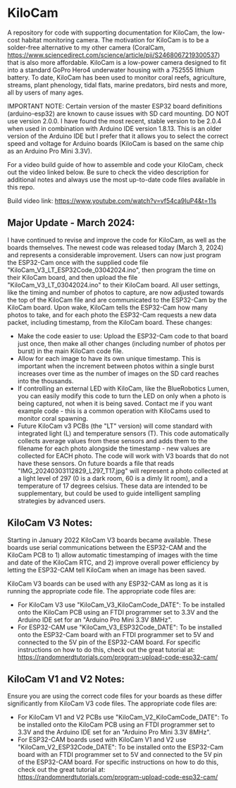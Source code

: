 # KiloCam
A repository for code with supporting documentation for KiloCam, the low-cost habitat monitoring camera. The motivation for KiloCam is to be a solder-free alternative to my other camera (CoralCam, https://www.sciencedirect.com/science/article/pii/S2468067219300537) that is also more affordable. KiloCam is a low-power camera designed to fit into a standard GoPro Hero4 underwater housing with a 752555 lithium battery. To date, KiloCam has been used to monitor coral reefs, agriculture, streams, plant phenology, tidal flats, marine predators, bird nests and more, all by users of many ages. 

IMPORTANT NOTE: Certain version of the master ESP32 board definitions (arduino-esp32) are known to cause issues with SD card mounting. DO NOT use version 2.0.0. I have found the most recent, stable version to be 2.0.4 when used in combination with Arduino IDE version 1.8.13. This is an older version of the Arduino IDE but I prefer that it allows you to select the correct speed and voltage for Arduino boards (KiloCam is based on the same chip as an Arduino Pro Mini 3.3V).  

For a video build guide of how to assemble and code your KiloCam, check out the video linked below. Be sure to check the video description for additional notes and always use the most up-to-date code files available in this repo. 

Build video link: https://www.youtube.com/watch?v=vf54ca9IuP4&t=11s

## Major Update - March 2024: 
I have continued to revise and improve the code for KiloCam, as well as the boards themselves. The newest code was released today (March 3, 2024) and represents a considerable improvement. Users can now just program the ESP32-Cam once with the supplied code file "KiloCam_V3_LT_ESP32Code_03042024.ino", then program the time on their KiloCam board, and then upload the file "KiloCam_V3_LT_03042024.ino" to their KiloCam board. All user settings, like the timing and number of photos to capture, are now adjusted towards the top of the KiloCam file and are communicated to the ESP32-Cam by the KiloCam board. Upon wake, KiloCam tells the ESP32-Cam how many photos to take, and for each photo the ESP32-Cam requests a new data packet, including timestamp, from the KiloCam board. These changes: 
- Make the code easier to use: Upload the ESP32-Cam code to that board just once, then make all other changes (including number of photos per burst) in the main KiloCam code file. 
- Allow for each image to have its own unique timestamp. This is important when the increment between photos within a single burst increases over time as the number of images on the SD card reaches into the thousands. 
- If controlling an external LED with KiloCam, like the BlueRobotics Lumen, you can easily modify this code to turn the LED on only when a photo is being captured, not when it is being saved. Contact me if you want example code - this is a common operation with KiloCams used to monitor coral spawning. 
- Future KiloCam v3 PCBs (the "LT" version) will come standard with integrated light (L) and temperature sensors (T). This code automatically collects average values from these sensors and adds them to the filename for each photo alongside the timestamp - new values are collected for EACH photo. The code will work with V3 boards that do not have these sensors. On future boards a file that reads "IMG_20240303112829_L297_T17.jpg" will represent a photo collected at a light level of 297 (0 is a dark room, 60 is a dimly lit room), and a temperature of 17 degrees celsius. These data are intended to be supplementary, but could be used to guide intelligent sampling strategies by advanced users. 

## KiloCam V3 Notes:  
Starting in January 2022 KiloCam V3 boards became available. These boards use serial communications between the ESP32-CAM and the KiloCam PCB to 1) allow automatic timestamping of images with the time and date of the KiloCam RTC, and 2) improve overall power efficiency by letting the ESP32-CAM tell KiloCam when an image has been saved. 

KiloCam V3 boards can be used with any ESP32-CAM as long as it is running the appropriate code file. The appropriate code files are: 
- For KiloCam V3 use "KiloCam_V3_KiloCamCode_DATE": To be installed onto the KiloCam PCB using an FTDI programmer set to 3.3V and the Arduino IDE set for an "Arduino Pro Mini 3.3V 8MHz". 
- For ESP32-CAM use "KiloCam_V3_ESP32Code_DATE": To be installed onto the ESP32-Cam board with an FTDI programmer set to 5V and connected to the 5V pin of the ESP32-CAM board. For specific instructions on how to do this, check out the great tutorial at: https://randomnerdtutorials.com/program-upload-code-esp32-cam/

## KiloCam V1 and V2 Notes: 
Ensure you are using the correct code files for your boards as these differ significantly from KiloCam V3 code files. The appropriate code files are: 
- For KiloCam V1 and V2 PCBs use "KiloCam_V2_KiloCamCode_DATE": To be installed onto the KiloCam PCB using an FTDI programmer set to 3.3V and the Arduino IDE set for an "Arduino Pro Mini 3.3V 8MHz". 
- For ESP32-CAM boards used with KiloCam V1 and V2 use "KiloCam_V2_ESP32Code_DATE": To be installed onto the ESP32-Cam board with an FTDI programmer set to 5V and connected to the 5V pin of the ESP32-CAM board. For specific instructions on how to do this, check out the great tutorial at: https://randomnerdtutorials.com/program-upload-code-esp32-cam/

